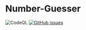 # Number-Guesser
<!--BADGES-->
![CodeQL](https://github.com/Mogakamo/Number-Guesser/workflows/CodeQL/badge.svg)
[![GitHub issues](https://img.shields.io/github/issues/Mogakamo/Number-Guesser?style=flat-square)](https://github.com/Mogakamo/Number-Guesser/issues)
